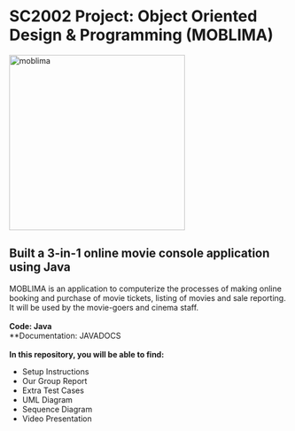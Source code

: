 # SC2002 Project: Object Oriented Design & Programming (MOBLIMA)
<img width="317" alt="moblima" src="https://github.com/dannweeeee/SC2002_MOBLIMA/assets/42776950/e4494dc3-cfd6-4b52-922f-8f4d06cff841"> <br>
## Built a 3-in-1 online movie console application using Java <br>
MOBLIMA is an application to computerize the processes of making online booking and purchase of movie tickets, listing of movies and sale reporting. 
It will be used by the movie-goers and cinema staff. <br>
<br>
**Code: Java** <br>
**Documentation: JAVADOCS <br>
<br>
**In this repository, you will be able to find:** <br>
* Setup Instructions
* Our Group Report
* Extra Test Cases
* UML Diagram
* Sequence Diagram
* Video Presentation

